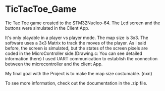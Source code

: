 # TicTacToe_Game
Tic Tac Toe game created to the STM32Nucleo-64. The Lcd screen and the buttons were simulated in the Client App.

It's only playable in a player vs player mode. The map size is 3x3. 
The software uses a 3x3 Matrix to track the moves of the player. 
As i said before, the screen is simulated, but the states of the screen pixels are coded in the MicroController side.(Drawing.c: You can see detailed information there)
I used UART communication to establish the connection between the microcontroller and the client App.

My final goal with the Project is to make the map size costumable. (nxn)

To see more information, check out the documentation in the .zip file.
